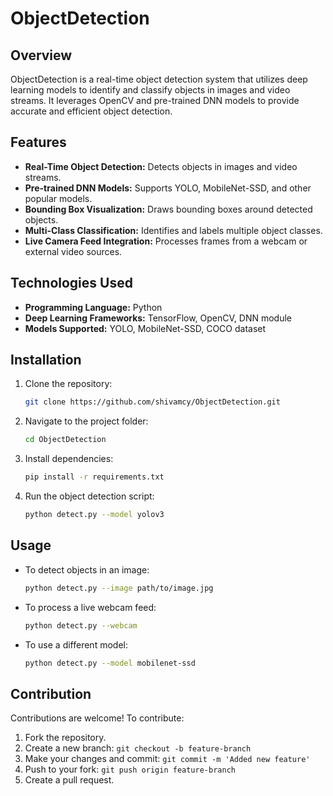 # ObjectDetection

## Overview
ObjectDetection is a real-time object detection system that utilizes deep learning models to identify and classify objects in images and video streams. It leverages OpenCV and pre-trained DNN models to provide accurate and efficient object detection.

## Features
- **Real-Time Object Detection:** Detects objects in images and video streams.
- **Pre-trained DNN Models:** Supports YOLO, MobileNet-SSD, and other popular models.
- **Bounding Box Visualization:** Draws bounding boxes around detected objects.
- **Multi-Class Classification:** Identifies and labels multiple object classes.
- **Live Camera Feed Integration:** Processes frames from a webcam or external video sources.

## Technologies Used
- **Programming Language:** Python
- **Deep Learning Frameworks:** TensorFlow, OpenCV, DNN module
- **Models Supported:** YOLO, MobileNet-SSD, COCO dataset

## Installation
1. Clone the repository:
   ```sh
   git clone https://github.com/shivamcy/ObjectDetection.git
   ```
2. Navigate to the project folder:
   ```sh
   cd ObjectDetection
   ```
3. Install dependencies:
   ```sh
   pip install -r requirements.txt
   ```
4. Run the object detection script:
   ```sh
   python detect.py --model yolov3
   ```

## Usage
- To detect objects in an image:
  ```sh
  python detect.py --image path/to/image.jpg
  ```
- To process a live webcam feed:
  ```sh
  python detect.py --webcam
  ```
- To use a different model:
  ```sh
  python detect.py --model mobilenet-ssd
  ```

## Contribution
Contributions are welcome! To contribute:
1. Fork the repository.
2. Create a new branch: `git checkout -b feature-branch`
3. Make your changes and commit: `git commit -m 'Added new feature'`
4. Push to your fork: `git push origin feature-branch`
5. Create a pull request.



